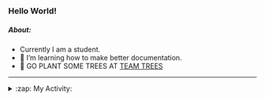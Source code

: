 ### Hello World!

##### About:
- Currently I am a student.
- 🌱 I’m learning how to make better documentation.
- 🌱 GO PLANT SOME TREES AT [TEAM TREES](https://teamtrees.org/)

---
<details>
  <summary>:zap: My Activity:</summary>
  
<!--START_SECTION:waka-->
![Code Time](http://img.shields.io/badge/Code%20Time-1%2C142%20hrs%2033%20mins-blue)

**I'm a Night 🦉** 

```text
🌞 Morning                1523 commits        ██░░░░░░░░░░░░░░░░░░░░░░░   09.50 % 
🌆 Daytime                5600 commits        █████████░░░░░░░░░░░░░░░░   34.92 % 
🌃 Evening                4598 commits        ███████░░░░░░░░░░░░░░░░░░   28.67 % 
🌙 Night                  4315 commits        ███████░░░░░░░░░░░░░░░░░░   26.91 % 
```
📅 **I'm Most Productive on Wednesday** 

```text
Monday                   2376 commits        ████░░░░░░░░░░░░░░░░░░░░░   14.82 % 
Tuesday                  2121 commits        ███░░░░░░░░░░░░░░░░░░░░░░   13.23 % 
Wednesday                3704 commits        ██████░░░░░░░░░░░░░░░░░░░   23.10 % 
Thursday                 2025 commits        ███░░░░░░░░░░░░░░░░░░░░░░   12.63 % 
Friday                   1565 commits        ██░░░░░░░░░░░░░░░░░░░░░░░   09.76 % 
Saturday                 1422 commits        ██░░░░░░░░░░░░░░░░░░░░░░░   08.87 % 
Sunday                   2823 commits        ████░░░░░░░░░░░░░░░░░░░░░   17.60 % 
```


📊 **This Week I Spent My Time On** 

```text
🔥 Editors: 
VS Code                  6 hrs 21 mins       █████████████████████████   100.00 % 

🐱‍💻 Projects: 
giveth-dapps-v2          3 hrs 33 mins       ██████████████░░░░░░░░░░░   55.98 % 
praise                   2 hrs 30 mins       ██████████░░░░░░░░░░░░░░░   39.41 % 
impact-graph             17 mins             █░░░░░░░░░░░░░░░░░░░░░░░░   04.61 % 
```


 Last Updated on 29/06/2023 12:11:41 UTC
<!--END_SECTION:waka-->
</details>
